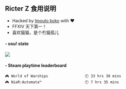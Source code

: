 ## Ricter Z 食用说明
- Hacked by [Imouto koko](https://osu.ppy.sh/users/7679162) with ❤️
- FFXIV 天下第一！
- 喜欢猫猫，是个冇猫孤儿

#### - osu! state
![](http://97.64.19.89:8080/api/v1/stat/4448675)

<!-- steam-box start -->
#### - Steam playtime leaderboard
```text
🎮 World of Warships                 🕘 33 hrs 30 mins
🎮 NieR:Automata™                    🕘 7 hrs 35 mins
```
<!-- Powered by https://github.com/YouEclipse/steam-box . -->
<!-- steam-box end -->
